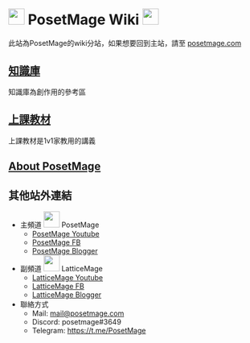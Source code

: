 # <img src="http://www.posetmage.com/Icon/New/QuantumNecro_t.png" Height="32" /> PosetMage Wiki <img src="http://www.posetmage.com/Icon/New/QuantumNecro_t.png" Height="32" />

此站為PosetMage的wiki分站，如果想要回到主站，請至 [posetmage.com](https://posetmage.com)

## [知識庫](/Knowledge/)
知識庫為創作用的參考區

## [上課教材](/Lecture/)
上課教材是1v1家教用的講義

## [About PosetMage](http://www.posetmage.com/resume/)

## 其他站外連結
  * 主頻道 <img src="http://www.posetmage.com/Icon/New/PosetMage_t.png" Height="32" /> PosetMage 
    * [PosetMage Youtube](https://www.youtube.com/@PosetMage)
    * [PosetMage FB](https://www.facebook.com/posetmage)    
    * [PosetMage Blogger](https://posetmage.blogspot.com/)
  * 副頻道 <img src="http://www.posetmage.com/Icon/New/QuantumNecro_t.png" Height="32" /> LatticeMage
    * [LatticeMage Youtube](https://www.youtube.com/@LatticeMage)
    * [LatticeMage FB](https://www.facebook.com/LatticeMage)
    * [LatticeMage Blogger](http://LatticeMage.blogspot.com/)
  * 聯絡方式
    * Mail: mail@posetmage.com
    * Discord: posetmage#3649
    * Telegram: https://t.me/PosetMage
